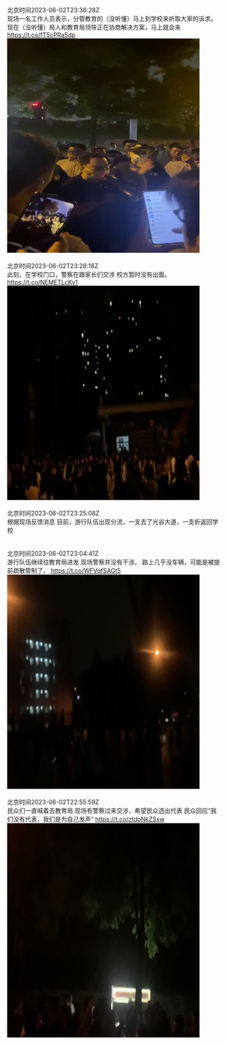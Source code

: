 北京时间2023-06-02T23:36:28Z<br>现场一名工作人员表示，分管教育的（没听懂）马上到学校来听取大家的诉求。
现在（没听懂）局人和教育局领导正在协商解决方案，马上就会来 https://t.co/fT5cPRa5dp<br><img src='/temp/video/2023/t-Month-6/x-Day-02/whyyoutouzhele/1664657241281110020_0.jpg' width='450' height='500'><br><br>北京时间2023-06-02T23:28:18Z<br>此刻，在学校门口，警察在跟家长们交涉
校方暂时没有出面。 https://t.co/NEMETLcKy1<br><img src='/temp/video/2023/t-Month-6/x-Day-02/whyyoutouzhele/1664655182829895682_0.jpg' width='450' height='500'><br><br>北京时间2023-06-02T23:25:08Z<br>根据现场反馈消息
目前，游行队伍出现分流，一支去了光谷大道，一支折返回学校<br><br><br>北京时间2023-06-02T23:04:41Z<br>游行队伍继续往教育局进发
现场警察并没有干涉。
路上几乎没车辆，可能是被提前疏散管制了。 https://t.co/WFVqfSAGt5<br><img src='/temp/video/2023/t-Month-6/x-Day-02/whyyoutouzhele/1664649243024392196_0.jpg' width='450' height='500'><br><br>北京时间2023-06-02T22:55:59Z<br>民众们一直喊着去教育局
现场有警察过来交涉，希望民众选出代表
民众回应“我们没有代表，我们是为自己发声” https://t.co/ztdpNkZSxw<br><img src='/temp/video/2023/t-Month-6/x-Day-02/whyyoutouzhele/1664647049965436928_0.jpg' width='450' height='500'><br><br>